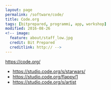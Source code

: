 ```yaml
---
layout: page
permalink: /software/code/
title: Code.org
tags: [bitprepared, programmi, app, workshop]
modified: 2016-08-26
<!-- image:
  feature: about/staff_low.jpg
  credit: Bit Prepared
  creditlink: http:// -->
---
```


https://code.org/ 
* https://studio.code.org/s/starwars/
* https://studio.code.org/flappy/1
* https://studio.code.org/s/artist
